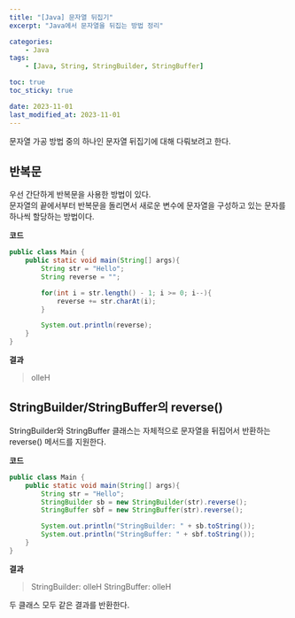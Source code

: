 ```yaml
---
title: "[Java] 문자열 뒤집기"
excerpt: "Java에서 문자열을 뒤집는 방법 정리"

categories:
    - Java
tags:
    - [Java, String, StringBuilder, StringBuffer]

toc: true
toc_sticky: true

date: 2023-11-01
last_modified_at: 2023-11-01
---
```


문자열 가공 방법 중의 하나인 문자열 뒤집기에 대해 다뤄보려고 한다.

## **반복문**
우선 간단하게 반복문을 사용한 방법이 있다.   
문자열의 끝에서부터 반복문을 돌리면서 새로운 변수에 문자열을 구성하고 있는 문자를 하나씩 할당하는 방법이다.

**코드**
```java
public class Main {
    public static void main(String[] args){
        String str = "Hello";
        String reverse = "";

        for(int i = str.length() - 1; i >= 0; i--){
            reverse += str.charAt(i);
        }

        System.out.println(reverse);
    }
}
```

**결과**
> olleH

## **StringBuilder/StringBuffer의 reverse()**
StringBuilder와 StringBuffer 클래스는 자체적으로 문자열을 뒤집어서 반환하는 reverse() 메서드를 지원한다.

**코드**
```java
public class Main {
    public static void main(String[] args){
        String str = "Hello";
        StringBuilder sb = new StringBuilder(str).reverse();
        StringBuffer sbf = new StringBuffer(str).reverse();

        System.out.println("StringBuilder: " + sb.toString());
        System.out.println("StringBuffer: " + sbf.toString());
    }
}
```

**결과**
> StringBuilder: olleH
StringBuffer: olleH

두 클래스 모두 같은 결과를 반환한다.